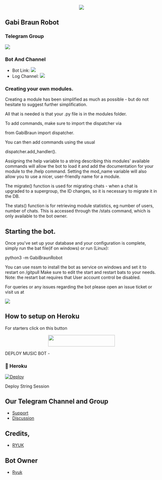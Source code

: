 <p align="center">
  <img src="https://telegra.ph/file/6918fd8d38adc15454ccc.jpg">
</p>

## Gabi Braun Robot 

### Telegram Group
<p align="left">
<a href="https://t.me/PikachuHelpSupport" alt="Telegram!"> <img src="https://aleen42.github.io/badges/src/telegram.svg" /> </a>

### Bot And Channel 
* Bot Link:  <a href="http://t.me/PikachuRobo_bot" alt="PikachuRobo"> <img src="https://img.shields.io/badge/%F0%9F%A4%96%20-GabiBraun-blue" /> </a>
* Log Channel: <a  href="https://t.me/PiKa_HaMMer_LoGs" alt="Bot Logs"> <img  src="https://img.shields.io/badge/%F0%9F%92%A1-gabibraun%20Log%20Channel-9cf" /> </a>

### Creating your own modules.

Creating a module has been simplified as much as possible - but do not hesitate to suggest further simplification.

All that is needed is that your .py file is in the modules folder.

To add commands, make sure to import the dispatcher via

from GabiBraun  import dispatcher.

You can then add commands using the usual

dispatcher.add_handler().

Assigning the help variable to a string describing this modules' available
commands will allow the bot to load it and add the documentation for
your module to the /help command. Setting the mod_name variable will also allow you to use a nicer, user-friendly name for a module.

The migrate() function is used for migrating chats - when a chat is upgraded to a supergroup, the ID changes, so 
it is necessary to migrate it in the DB.

The stats() function is for retrieving module statistics, eg number of users, number of chats. This is accessed 
through the /stats command, which is only available to the bot owner.

## Starting the bot.

Once you've set up your database and your configuration is complete, simply run the bat file(if on windows) or run (Linux):

python3 -m GabiBraunRobot

You can use nssm to install the bot as service on windows and set it to restart on /gitpull 
Make sure to edit the start and restart bats to your needs. 
Note: the restart bat requires that User account control be disabled.

For queries or any issues regarding the bot please open an issue ticket or visit us at <p align="left">
<a href="https://t.me/PikachuHelpSupport" alt="Telegram!"> <img src="https://aleen42.github.io/badges/src/telegram.svg" /> </a>

## How to setup on Heroku 
For starters click on this button 

<p align="center"><a href="https://heroku.com/deploy?template=https://github.com/ultroi/PikachuRobo"> <img src="https://img.shields.io/badge/Deploy%20To%20Heroku-black?style=for-the-badge&logo=heroku" width="220" height="38.45"/></a></p>

DEPLOY MUSIC BOT - 
### 💜 Heroku

[![Deploy](https://www.herokucdn.com/deploy/button.svg)](https://heroku.com/deploy?template=https://github.com/Sadew451/NatsukiMusic)
 
Deploy String Session 

## Our Telegram Channel and Group

* [Support](https://telegram.dog/PikachuHelpSupport)
* [Discussion](https://telegram.dog/animeclub_4all)

## Credits,  
*   [RYUK](https://telegram.dog/Weeb_lover)

## Bot Owner
*  [Ryuk](https://telegram.dog/Weeb_lover)
